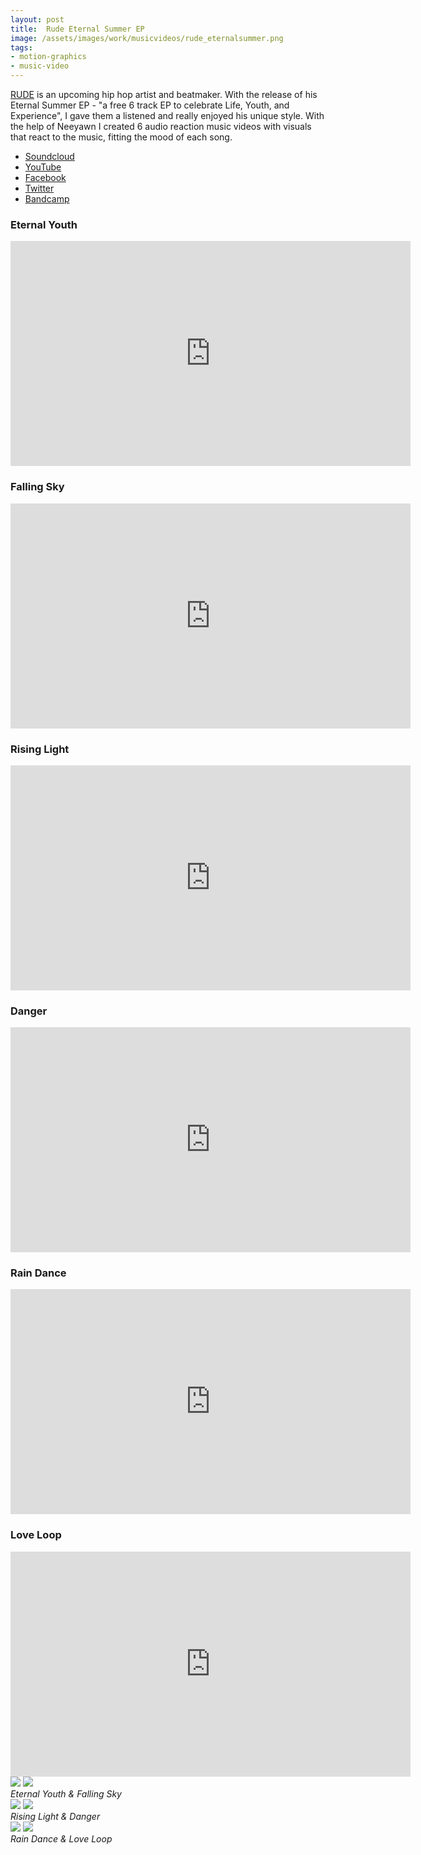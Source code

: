 ```yaml
---
layout: post
title:  Rude Eternal Summer EP
image: /assets/images/work/musicvideos/rude_eternalsummer.png
tags:
- motion-graphics
- music-video
---
```

[RUDE](https://soundcloud.com/itsrudeboy) is an upcoming hip hop artist and beatmaker. With the release of his Eternal Summer EP - "a free 6 track EP to celebrate Life, Youth, and Experience", I gave them a listened and really enjoyed his unique style. With the help of Neeyawn I created 6 audio reaction music videos with visuals that react to the music, fitting the mood of each song.

* [Soundcloud](https://soundcloud.com/itsrudeboy)
* [YouTube](https://www.youtube.com/RUDEMUSICUS)
* [Facebook](https://www.facebook.com/iloverude/)
* [Twitter](https://twitter.com/_imrude_)
* [Bandcamp](http://rudemn.bandcamp.com/)

### Eternal Youth
<div class="vid" > <iframe width="640" height="360" src="https://player.vimeo.com/video/184432596" frameborder="0" allowfullscreen></iframe></div>

### Falling Sky
<div class="vid" > <iframe width="640" height="360" src="https://player.vimeo.com/video/183224367" frameborder="0" allowfullscreen></iframe></div>

### Rising Light
<div class="vid" > <iframe width="640" height="360" src="https://player.vimeo.com/video/184433073" frameborder="0" allowfullscreen></iframe></div>

### Danger
<div class="vid" > <iframe width="640" height="360" src="https://player.vimeo.com/video/184432595" frameborder="0" allowfullscreen></iframe></div>

### Rain Dance
<div class="vid" > <iframe width="640" height="360" src="https://player.vimeo.com/video/184433074" frameborder="0" allowfullscreen></iframe></div>

### Love Loop
<div class="vid" > <iframe width="640" height="360" src="https://player.vimeo.com/video/184431794" frameborder="0" allowfullscreen></iframe></div>

<div class="gallery-box">
  <div class="gallery">
    <img src="/assets/images/work/musicvideos/rude_eternalyouth_lg.png">
    <img src="/assets/images/work/musicvideos/rude_fallingsky_lg.png">
  </div>
  <em>Eternal Youth & Falling Sky</em>
</div>

<div class="gallery-box">
  <div class="gallery">
    <img src="/assets/images/work/musicvideos/rude_risinglight_lg.png">
    <img src="/assets/images/work/musicvideos/rude_danger_lg.png">
  </div>
  <em>Rising Light & Danger</em>
</div>

<div class="gallery-box">
  <div class="gallery">
    <img src="/assets/images/work/musicvideos/rude_raindance_lg.png">
    <img src="/assets/images/work/musicvideos/rude_loveloop_lg.png">
  </div>
  <em>Rain Dance & Love Loop</em>
</div>
